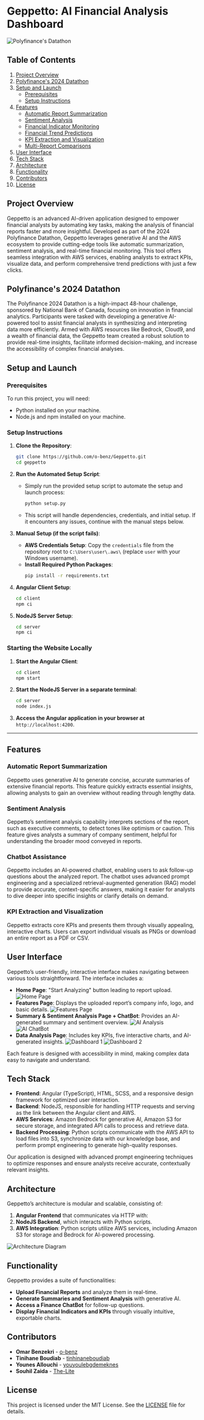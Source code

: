 # Geppetto: AI Financial Analysis Dashboard

![Polyfinance's Datathon](/doc/assets/header.png)

## Table of Contents
1. [Project Overview](#project-overview)
2. [Polyfinance's 2024 Datathon](#polyfinances-2024-datathon)
3. [Setup and Launch](#setup-and-launch)
   - [Prerequisites](#prerequisites)
   - [Setup Instructions](#setup-instructions)
4. [Features](#features)
   - [Automatic Report Summarization](#automatic-report-summarization)
   - [Sentiment Analysis](#sentiment-analysis)
   - [Financial Indicator Monitoring](#financial-indicator-monitoring)
   - [Financial Trend Predictions](#financial-trend-predictions)
   - [KPI Extraction and Visualization](#kpi-extraction-and-visualization)
   - [Multi-Report Comparisons](#multi-report-comparisons)
5. [User Interface](#user-interface)
6. [Tech Stack](#tech-stack)
7. [Architecture](#architecture)
8. [Functionality](#functionality)
9. [Contributors](#contributors)
10. [License](#license)

## Project Overview
Geppetto is an advanced AI-driven application designed to empower financial analysts by automating key tasks, making the analysis of financial reports faster and more insightful. Developed as part of the 2024 Polyfinance Datathon, Geppetto leverages generative AI and the AWS ecosystem to provide cutting-edge tools like automatic summarization, sentiment analysis, and real-time financial monitoring. This tool offers seamless integration with AWS services, enabling analysts to extract KPIs, visualize data, and perform comprehensive trend predictions with just a few clicks.

## Polyfinance's 2024 Datathon
The Polyfinance 2024 Datathon is a high-impact 48-hour challenge, sponsored by National Bank of Canada, focusing on innovation in financial analytics. Participants were tasked with developing a generative AI-powered tool to assist financial analysts in synthesizing and interpreting data more efficiently. Armed with AWS resources like Bedrock, Cloud9, and a wealth of financial data, the Geppetto team created a robust solution to provide real-time insights, facilitate informed decision-making, and increase the accessibility of complex financial analyses.

## Setup and Launch

### Prerequisites
To run this project, you will need:
- Python installed on your machine.
- Node.js and npm installed on your machine.


### Setup Instructions

1. **Clone the Repository**:
   ```bash
   git clone https://github.com/o-benz/Geppetto.git
   cd geppetto
   ```

2. **Run the Automated Setup Script**:
   - Simply run the provided setup script to automate the setup and launch process:
     ```bash
     python setup.py
     ```
   - This script will handle dependencies, credentials, and initial setup. If it encounters any issues, continue with the manual steps below.

3. **Manual Setup (if the script fails)**:
   - **AWS Credentials Setup**: Copy the `credentials` file from the repository root to `C:\Users\user\.aws\` (replace `user` with your Windows username).
   - **Install Required Python Packages**:
     ```bash
     pip install -r requirements.txt
     ```

4. **Angular Client Setup**:
   ```bash
   cd client
   npm ci
   ```

5. **NodeJS Server Setup**:
   ```bash
   cd server
   npm ci
   ```


### Starting the Website Locally
1. **Start the Angular Client**:
   ```bash
   cd client
   npm start
   ```
2. **Start the NodeJS Server in a separate terminal**:
   ```bash
   cd server
   node index.js
   ```
3. **Access the Angular application in your browser at** `http://localhost:4200`.

---

## Features
### Automatic Report Summarization
Geppetto uses generative AI to generate concise, accurate summaries of extensive financial reports. This feature quickly extracts essential insights, allowing analysts to gain an overview without reading through lengthy data.

### Sentiment Analysis
Geppetto’s sentiment analysis capability interprets sections of the report, such as executive comments, to detect tones like optimism or caution. This feature gives analysts a summary of company sentiment, helpful for understanding the broader mood conveyed in reports.

### Chatbot Assistance
Geppetto includes an AI-powered chatbot, enabling users to ask follow-up questions about the analyzed report. The chatbot uses advanced prompt engineering and a specialized retrieval-augmented generation (RAG) model to provide accurate, context-specific answers, making it easier for analysts to dive deeper into specific insights or clarify details on demand.

### KPI Extraction and Visualization
Geppetto extracts core KPIs and presents them through visually appealing, interactive charts. Users can export individual visuals as PNGs or download an entire report as a PDF or CSV.


## User Interface
Geppetto’s user-friendly, interactive interface makes navigating between various tools straightforward. The interface includes a:
- **Home Page**: "Start Analyzing" button leading to report upload.
![Home Page](/doc/assets/home.png)
- **Features Page**: Displays the uploaded report’s company info, logo, and basic details.
![Features Page](/doc/assets/feature.png)
- **Summary & Sentiment Analysis Page + ChatBot**: Provides an AI-generated summary and sentiment overview.
![AI Analysis](/doc/assets/ai_analysis.png)
![AI ChatBot](/doc/assets/chatbot.png)
- **Data Analysis Page**: Includes key KPIs, five interactive charts, and AI-generated insights.
![Dashboard 1](/doc/assets/dashboard-1.png)
![Dashboard 2](/doc/assets/dashboard-2.png)

Each feature is designed with accessibility in mind, making complex data easy to navigate and understand.

## Tech Stack
- **Frontend**: Angular (TypeScript), HTML, SCSS, and a responsive design framework for optimized user interaction.
- **Backend**: NodeJS, responsible for handling HTTP requests and serving as the link between the Angular client and AWS.
- **AWS Services**: Amazon Bedrock for generative AI, Amazon S3 for secure storage, and integrated API calls to process and retrieve data.
- **Backend Processing**: Python scripts communicate with the AWS API to load files into S3, synchronize data with our knowledge base, and perform prompt engineering to generate high-quality responses.

Our application is designed with advanced prompt engineering techniques to optimize responses and ensure analysts receive accurate, contextually relevant insights.

## Architecture
Geppetto’s architecture is modular and scalable, consisting of:
1. **Angular Frontend** that communicates via HTTP with:
2. **NodeJS Backend**, which interacts with Python scripts.
3. **AWS Integration**: Python scripts utilize AWS services, including Amazon S3 for storage and Bedrock for AI-powered processing. 

![Architecture Diagram](./doc/assets/architecture.png)

## Functionality
Geppetto provides a suite of functionalities:
- **Upload Financial Reports** and analyze them in real-time.
- **Generate Summaries and Sentiment Analysis** with generative AI.
- **Access a Finance ChatBot** for follow-up questions.
- **Display Financial Indicators and KPIs** through visually intuitive, exportable charts.

## Contributors
- **Omar Benzekri** - [o-benz](https://github.com/o-benz)
- **Tinihane Boudiab** - [tinhinaneboudiab](https://github.com/tinhinaneboudiab)
- **Younes Allouchi** - [youyoulebgdemeknes](https://github.com/youyoulebgdemeknes)
- **Souhil Zaida** - [The-Lite](https://github.com/The-Lite)

## License
This project is licensed under the MIT License. See the [LICENSE](LICENSE.txt) file for details.
